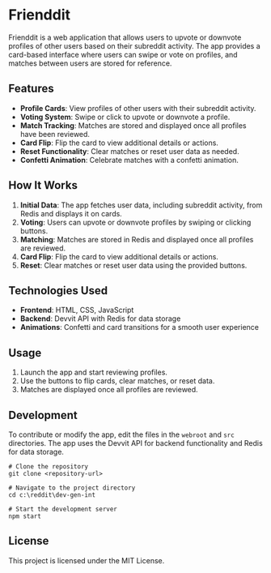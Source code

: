 # Frienddit

Frienddit is a web application that allows users to upvote or downvote profiles of other users based on their subreddit activity. The app provides a card-based interface where users can swipe or vote on profiles, and matches between users are stored for reference.

## Features

- **Profile Cards**: View profiles of other users with their subreddit activity.
- **Voting System**: Swipe or click to upvote or downvote a profile.
- **Match Tracking**: Matches are stored and displayed once all profiles have been reviewed.
- **Card Flip**: Flip the card to view additional details or actions.
- **Reset Functionality**: Clear matches or reset user data as needed.
- **Confetti Animation**: Celebrate matches with a confetti animation.

## How It Works

1. **Initial Data**: The app fetches user data, including subreddit activity, from Redis and displays it on cards.
2. **Voting**: Users can upvote or downvote profiles by swiping or clicking buttons.
3. **Matching**: Matches are stored in Redis and displayed once all profiles are reviewed.
4. **Card Flip**: Flip the card to view additional details or actions.
5. **Reset**: Clear matches or reset user data using the provided buttons.

## Technologies Used

- **Frontend**: HTML, CSS, JavaScript
- **Backend**: Devvit API with Redis for data storage
- **Animations**: Confetti and card transitions for a smooth user experience

## Usage

1. Launch the app and start reviewing profiles.
2. Use the buttons to flip cards, clear matches, or reset data.
3. Matches are displayed once all profiles are reviewed.

## Development

To contribute or modify the app, edit the files in the `webroot` and `src` directories. The app uses the Devvit API for backend functionality and Redis for data storage.

```shell
# Clone the repository
git clone <repository-url>

# Navigate to the project directory
cd c:\reddit\dev-gen-int

# Start the development server
npm start
```

## License

This project is licensed under the MIT License.
